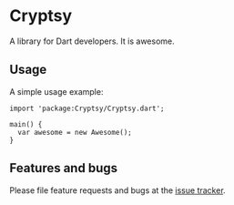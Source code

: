 # Cryptsy

A library for Dart developers. It is awesome.

## Usage

A simple usage example:

    import 'package:Cryptsy/Cryptsy.dart';

    main() {
      var awesome = new Awesome();
    }

## Features and bugs

Please file feature requests and bugs at the [issue tracker][tracker].

[tracker]: http://example.com/issues/replaceme
